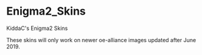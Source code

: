 # Enigma2_Skins
KiddaC's Enigma2 Skins

These skins will only work on newer oe-alliance images updated after June 2019. 

